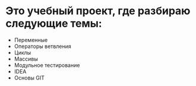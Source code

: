 # Это учебный проект, где разбираю следующие темы:
- Переменные
- Операторы ветвления
- Циклы
- Массивы
- Модульное тестирование
- IDEA
- Основы GIT